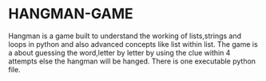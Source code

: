 # HANGMAN-GAME
Hangman is a game built to understand the working of lists,strings and loops in python and also advanced concepts like list within list.
The game is a about guessing the word,letter by letter by using the clue within 4 attempts else the hangman will be hanged.
There is one executable python file.
